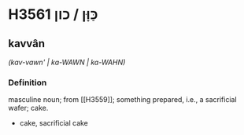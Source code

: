 # H3561 כַּוָּן / כון

## kavvân

_(kav-vawn' | ka-WAWN | ka-WAHN)_

### Definition

masculine noun; from [[H3559]]; something prepared, i.e., a sacrificial wafer; cake.

- cake, sacrificial cake
